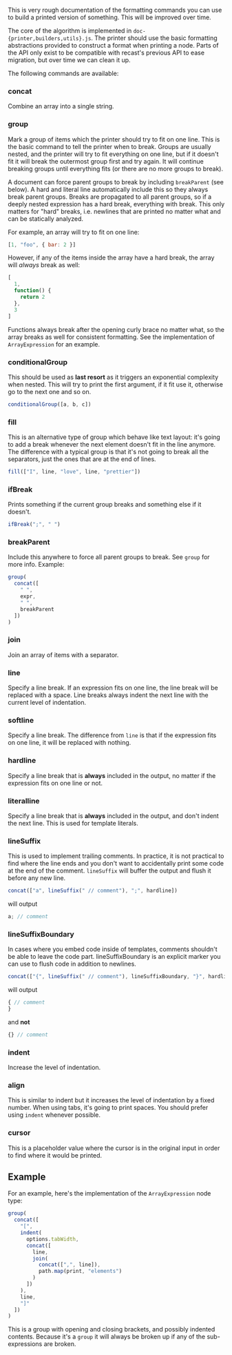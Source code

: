 
This is very rough documentation of the formatting commands you can
use to build a printed version of something. This will be improved
over time.

The core of the algorithm is implemented in `doc-{printer,builders,utils}.js`. The printer should
use the basic formatting abstractions provided to construct a format
when printing a node. Parts of the API only exist to be compatible
with recast's previous API to ease migration, but over time we can
clean it up.

The following commands are available:

### concat

Combine an array into a single string.

### group

Mark a group of items which the printer should try to fit on one line.
This is the basic command to tell the printer when to break. Groups
are usually nested, and the printer will try to fit everything on one
line, but if it doesn't fit it will break the outermost group first
and try again. It will continue breaking groups until everything fits
(or there are no more groups to break).

A document can force parent groups to break by including `breakParent`
(see below). A hard and literal line automatically include this so
they always break parent groups. Breaks are propagated to all parent
groups, so if a deeply nested expression has a hard break, everything
with break. This only matters for "hard" breaks, i.e. newlines that
are printed no matter what and can be statically analyzed.

For example, an array will try to fit on one line:

```js
[1, "foo", { bar: 2 }]
```

However, if any of the items inside the array have a hard break, the
array will *always* break as well:

```js
[
  1,
  function() {
    return 2
  },
  3
]
```

Functions always break after the opening curly brace no matter what,
so the array breaks as well for consistent formatting. See the
implementation of `ArrayExpression` for an example.

### conditionalGroup

This should be used as **last resort** as it triggers an exponential complexity when nested. This will try to print the first argument, if it fit use it, otherwise go to the next one and so on.

```js
conditionalGroup([a, b, c])
```

### fill

This is an alternative type of group which behave like text layout: it's going to add a break whenever the next element doesn't fit in the line anymore. The difference with a typical group is that it's not going to break all the separators, just the ones that are at the end of lines.

```js
fill(["I", line, "love", line, "prettier"])
```


### ifBreak

Prints something if the current group breaks and something else if it doesn't.

```js
ifBreak(";", " ")
```

### breakParent

Include this anywhere to force all parent groups to break. See `group`
for more info. Example:

```js
group(
  concat([
    " ",
    expr,
    " ",
    breakParent
  ])
)
```

### join

Join an array of items with a separator.

### line

Specify a line break. If an expression fits on one line, the line
break will be replaced with a space. Line breaks always indent the
next line with the current level of indentation.

### softline

Specify a line break. The difference from `line` is that if the
expression fits on one line, it will be replaced with nothing.

### hardline

Specify a line break that is **always** included in the output, no
matter if the expression fits on one line or not.

### literalline

Specify a line break that is **always** included in the output, and
don't indent the next line. This is used for template literals.

### lineSuffix

This is used to implement trailing comments. In practice, it is not practical to find where the line ends and you don't want to accidentally print some code at the end of the comment. `lineSuffix` will buffer the output and flush it before any new line.

```js
concat(["a", lineSuffix(" // comment"), ";", hardline])
```

will output

```js
a; // comment
```

### lineSuffixBoundary

In cases where you embed code inside of templates, comments shouldn't be able to leave the code part. lineSuffixBoundary is an explicit marker you can use to flush code in addition to newlines.

```js
concat(["{", lineSuffix(" // comment"), lineSuffixBoundary, "}", hardline])
```

will output

```js
{ // comment
}
```

and **not**

```js
{} // comment
```

### indent

Increase the level of indentation.

### align

This is similar to indent but it increases the level of indentation by a fixed number. When using tabs, it's going to print spaces. You should prefer using `indent` whenever possible.

### cursor

This is a placeholder value where the cursor is in the original input in order to find where it would be printed.

## Example

For an example, here's the implementation of the `ArrayExpression` node type:

```js
group(
  concat([
    "[",
    indent(
      options.tabWidth,
      concat([
        line,
        join(
          concat([",", line]),
          path.map(print, "elements")
        )
      ])
    ),
    line,
    "]"
  ])
)
```

This is a group with opening and closing brackets, and possibly
indented contents. Because it's a `group` it will always be
broken up if any of the sub-expressions are broken.
